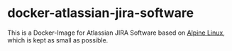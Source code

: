# docker-atlassian-jira-software

This is a Docker-Image for Atlassian JIRA Software based on [Alpine Linux](http://alpinelinux.org/), which is kept as small as possible.
